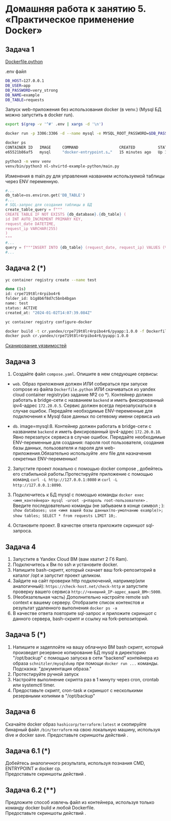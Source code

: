# Домашняя работа к занятию 5. «Практическое применение Docker»

## Задача 1

[Dockerfile.python](./app/Dockerfile.python)

.env файл

```bash
DB_HOST=127.0.0.1
DB_USER=app
DB_PASSWORD=very_strong
DB_NAME=example
DB_TABLE=requests
```

Запуск web-приложения без использования docker (в venv.) (Mysql БД можно запустить в docker run).

```bash
export $(grep -v '^#' .env | xargs -d '\n')

docker run -p 3306:3306 -d --name mysql -e MYSQL_ROOT_PASSWORD=$DB_PASSWORD -e MYSQL_DATABASE=$DB_NAME -e MYSQL_USER=$DB_USER -e MYSQL_PASSWORD=$DB_PASSWORD -e TZ='Europe/Moscow' mysql

docker ps
CONTAINER ID   IMAGE     COMMAND                  CREATED          STATUS          PORTS                               NAMES
e65521b86af5   mysql     "docker-entrypoint.s…"   15 minutes ago   Up 15 minutes   0.0.0.0:3306->3306/tcp, 33060/tcp   mysql

python3 -m venv venv
venv/bin/python3 nl-shvirtd-example-python/main.py
```

Изменения в main.py для управления названием используемой таблицы через ENV переменную.

```python
#...
db_table=os.environ.get('DB_TABLE')
#...
# SQL-запрос для создания таблицы в БД
create_table_query = f"""
CREATE TABLE IF NOT EXISTS {db_database}.{db_table} (
id INT AUTO_INCREMENT PRIMARY KEY,
request_date DATETIME,
request_ip VARCHAR(255)
)
"""
#...
query = f"""INSERT INTO {db_table} (request_date, request_ip) VALUES (%s, %s)"""
#...
```

## Задача 2 (*)

```bash
yc container registry create --name test

done (1s)
id: crpe719t8lr4rpibo4r6
folder_id: b1g8b6f8d7c5bnb4bgan
name: test
status: ACTIVE
created_at: "2024-01-02T14:07:39.084Z"

yc container registry configure-docker

docker build -t cr.yandex/crpe719t8lr4rpibo4r6/pyapp:1.0.0 -f Dockerfile.python .
docker push cr.yandex/crpe719t8lr4rpibo4r6/pyapp:1.0.0

```

[Сканирование уязвимостей](./screen/Screenshot2024-01-02-172102.png)

## Задача 3

1. Создайте файл ```compose.yaml```. Опишите в нем следующие сервисы: 

- ```web```. Образ приложения должен ИЛИ собираться при запуске compose из файла ```Dockerfile.python``` ИЛИ скачиваться из yandex cloud container registry(из задание №2 со *). Контейнер должен работать в bridge-сети с названием ```backend``` и иметь фиксированный ipv4-адрес ```172.20.0.5```. Сервис должен всегда перезапускаться в случае ошибок.
Передайте необходимые ENV-переменные для подключения к Mysql базе данных по сетевому имени сервиса ```web``` 

- ```db```. image=mysql:8. Контейнер должен работать в bridge-сети с названием ```backend``` и иметь фиксированный ipv4-адрес ```172.20.0.10```. Явно перезапуск сервиса в случае ошибок. Передайте необходимые ENV-переменные для создания: пароля root пользователя, создания базы данных, пользователя и пароля для web-приложения.Обязательно используйте .env file для назначения секретных ENV-переменных!

2. Запустите проект локально с помощью docker compose , добейтесь его стабильной работы.Протестируйте приложение с помощью команд ```curl -L http://127.0.0.1:8080``` и ```curl -L http://127.0.0.1:8090```.

5. Подключитесь к БД mysql с помощью команды ```docker exec <имя_контейнера> mysql -uroot -p<пароль root-пользователя>``` . Введите последовательно команды (не забываем в конце символ ; ): ```show databases; use <имя вашей базы данных(по-умолчанию example)>; show tables; SELECT * from requests LIMIT 10;```.

6. Остановите проект. В качестве ответа приложите скриншот sql-запроса.

## Задача 4
1. Запустите в Yandex Cloud ВМ (вам хватит 2 Гб Ram).
2. Подключитесь к Вм по ssh и установите docker.
3. Напишите bash-скрипт, который скачает ваш fork-репозиторий в каталог /opt и запустит проект целиком.
4. Зайдите на сайт проверки http подключений, например(или аналогичный): ```https://check-host.net/check-http``` и запустите проверку вашего сервиса ```http://<внешний_IP-адрес_вашей_ВМ>:5000```.
5. (Необязательная часть) Дополнительно настройте remote ssh context к вашему серверу. Отобразите список контекстов и результат удаленного выполнения ```docker ps -a```
6. В качестве ответа повторите  sql-запрос и приложите скриншот с данного сервера, bash-скрипт и ссылку на fork-репозиторий.

## Задача 5 (*)
1. Напишите и задеплойте на вашу облачную ВМ bash скрипт, который произведет резервное копирование БД mysql в директорию "/opt/backup" с помощью запуска в сети "backend" контейнера из образа ```schnitzler/mysqldump``` при помощи ```docker run ...``` команды. Подсказка: "документация образа."
2. Протестируйте ручной запуск
3. Настройте выполнение скрипта раз в 1 минуту через cron, crontab или systemctl timer.
4. Предоставьте скрипт, cron-task и скриншот с несколькими резервными копиями в "/opt/backup"

## Задача 6
Скачайте docker образ ```hashicorp/terraform:latest``` и скопируйте бинарный файл ```/bin/terraform``` на свою локальную машину, используя dive и docker save.
Предоставьте скриншоты  действий .

## Задача 6.1 (*)
Добейтесь аналогичного результата, используя познания  CMD, ENTRYPOINT и docker cp.  
Предоставьте скриншоты  действий .

## Задача 6.2 (**)
Предложите способ извлечь файл из контейнера, используя только команду docker build и любой Dockerfile.  
Предоставьте скриншоты  действий .
